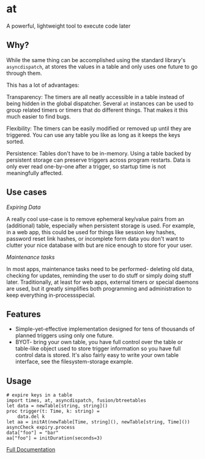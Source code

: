 
at
==

A powerful, lightweight tool to execute code later

Why?
----

While the same thing can be accomplished using the standard library's `asyncdispatch`, at
stores the values in a table and only uses one future to go through them.

This has a lot of advantages:

Transparency:
The timers are all neatly accessible in a table 
instead of being hidden in the global dispatcher.
Several `at` instances can be used to group related timers
or timers that do different things. That makes it this much easier to find bugs.

Flexibility: The timers can be easily modified or removed up until they are triggered.
You can use any table you like as long as it keeps the keys sorted.

Persistence: Tables don't have to be in-memory. Using a table backed by
persistent storage can preserve triggers across program restarts.
Data is only ever read one-by-one after a trigger, so startup time is
not meaningfully affected.

Use cases
---------

*Expiring Data*

A really cool use-case is to remove ephemeral key/value pairs from an (additional) table, especially
when persistent storage is used. For example, in a web app, this could be used for things like
session key hashes, password reset link hashes, or incomplete form data you don't want to clutter your
nice database with but are nice enough to store for your user.

*Maintenance tasks*

In most apps, maintenance tasks need to be performed- deleting old data, checking for updates,
reminding the user to do stuff or simply doing stuff later. Traditionally,
at least for web apps, external timers or special daemons are used, but it greatly simplifies both programming
and administration to keep everything in-processspecial.

Features
--------

- Simple-yet-effective implementation designed for tens of thousands of planned triggers using only one future.
- BYOT- bring your own table, you have full control over the table or table-like object used to store trigger
  information so you have full control data is stored. It's also fairly easy to write your own table interface,
  see the filesystem-storage example.

Usage
-----

    # expire keys in a table
    import times, at, asyncdispatch, fusion/btreetables
    let data = newTable[string, string]()
    proc trigger(t: Time, k: string) =
        data.del k
    let aa = initAt(newTable[Time, string](), newTable[string, Time]())
    asyncCheck expiry.process
    data["foo"] = "bar"
    aa["foo"] = initDuration(seconds=3)

[Full Documentation](https://capocasa.github.io/at/at.html)
